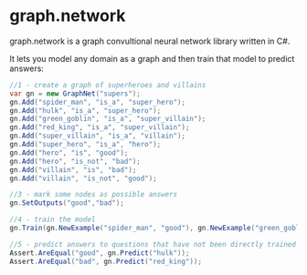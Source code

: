 # graph.network

graph.network is a graph convultional neural network library written in C#.

It lets you model any domain as a graph and then train that model to predict answers:

```csharp
//1 - create a graph of superheroes and villains
var gn = new GraphNet("supers");
gn.Add("spider_man", "is_a", "super_hero");
gn.Add("hulk", "is_a", "super_hero");
gn.Add("green_goblin", "is_a", "super_villain");
gn.Add("red_king", "is_a", "super_villain");
gn.Add("super_villain", "is_a", "villain");
gn.Add("super_hero", "is_a", "hero");
gn.Add("hero", "is", "good");
gn.Add("hero", "is_not", "bad");
gn.Add("villain", "is", "bad");
gn.Add("villain", "is_not", "good");

//3 - mark some nodes as possible answers
gn.SetOutputs("good","bad");

//4 - train the model
gn.Train(gn.NewExample("spider_man", "good"), gn.NewExample("green_goblin", "bad"));

//5 - predict answers to questions that have not been directly trained
Assert.AreEqual("good", gn.Predict("hulk"));
Assert.AreEqual("bad", gn.Predict("red_king"));
```